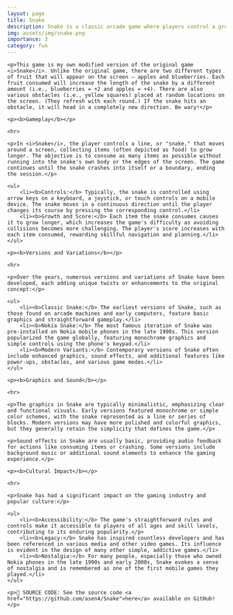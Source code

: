```yaml
---
layout: page
title: Snake
description: Snake is a classic arcade game where players control a growing line that resembles a snake, navigating it around the screen to consume food items. Each item eaten causes the snake to grow longer, and the objective is to avoid colliding with the screen's edges or the snake's own body.
img: assets/img/snake.png
importance: 3
category: fun
---
```


<div>

    <p>This game is my own modified version of the original game <i>Snake</i>. Unlike the original game, there are two different types of fruit that will appear on the screen — apples and blueberries. Each fruit consumed will increase the length of the snake by a different amount (i.e., blueberries = +2 and apples = +4). There are also various obstacles (i.e., yellow squares) placed at random locations on the screen. (They refresh with each round.) If the snake hits an obstacle, it will head in a completely new direction. Be wary!</p>

    <p><b>Gameplay</b></p>

    <hr>

    <p>In <i>Snake</i>, the player controls a line, or "snake," that moves around a screen, collecting items (often depicted as food) to grow longer. The objective is to consume as many items as possible without running into the snake's own body or the edges of the screen. The game continues until the snake crashes into itself or a boundary, ending the session.</p>

    <ul>
        <li><b>Controls:</b> Typically, the snake is controlled using arrow keys on a keyboard, a joystick, or touch controls on a mobile device. The snake moves in a continuous direction until the player changes its course by pressing the corresponding control.</li>
        <li><b>Growth and Score:</b> Each item the snake consumes causes it to grow longer, which increases the game's difficulty as avoiding collisions becomes more challenging. The player's score increases with each item consumed, rewarding skillful navigation and planning.</li>
    </ul>

    <p><b>Versions and Variations</b></p>

    <hr>

    <p>Over the years, numerous versions and variations of Snake have been developed, each adding unique twists or enhancements to the original concept:</p>

    <ul>
        <li><b>Classic Snake:</b> The earliest versions of Snake, such as those found on arcade machines and early computers, feature basic graphics and straightforward gameplay.</li>
        <li><b>Nokia Snake:</b> The most famous iteration of Snake was pre-installed on Nokia mobile phones in the late 1990s. This version popularized the game globally, featuring monochrome graphics and simple controls using the phone's keypad.</li>
        <li><b>Modern Variants:</b> Contemporary versions of Snake often include enhanced graphics, sound effects, and additional features like power-ups, obstacles, and various game modes.</li>
    </ul>

    <p><b>Graphics and Sound</b></p>

    <hr>

    <p>The graphics in Snake are typically minimalistic, emphasizing clear and functional visuals. Early versions featured monochrome or simple color schemes, with the snake represented as a line or series of blocks. Modern versions may have more polished and colorful graphics, but they generally retain the simplicity that defines the game.</p>

    <p>Sound effects in Snake are usually basic, providing audio feedback for actions like consuming items or crashing. Some versions include background music or additional sound elements to enhance the gaming experience.</p>

    <p><b>Cultural Impact</b></p>

    <hr>

    <p>Snake has had a significant impact on the gaming industry and popular culture:</p>

    <ul>
        <li><b>Accessibility:</b> The game's straightforward rules and controls make it accessible to players of all ages and skill levels, contributing to its enduring popularity.</p>
        <li><b>Legacy:</b> Snake has inspired countless developers and has been referenced in various media and other video games. Its influence is evident in the design of many other simple, addictive games.</li>
        <li><b>Nostalgia:</b> For many people, especially those who owned Nokia phones in the late 1990s and early 2000s, Snake evokes a sense of nostalgia and is remembered as one of the first mobile games they played.</li>
    </ul>

    <p>📜 SOURCE CODE: See the source code <a href="https://github.com/asen4/Snake">here</a> available on GitHub!</p>

</div>
